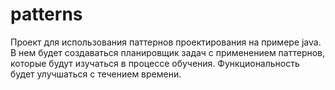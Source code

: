 # patterns
Проект для использования паттернов проектирования на примере java. В нем будет создаваться планировщик задач с применением паттернов, которые будут изучаться в процессе обучения. Функциональность будет улучшаться с течением времени.
